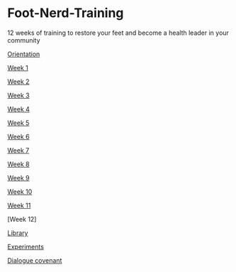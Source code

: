 # Foot-Nerd-Training

12 weeks of training to restore your feet and become a health leader in your community

[Orientation](https://github.com/NobodyCaribou/Foot-Nerd-Training/blob/main/Orientation)

[Week 1](https://github.com/NobodyCaribou/Foot-Nerd-Training/blob/main/week%201)

[Week 2](https://github.com/NobodyCaribou/Foot-Nerd-Training/blob/main/week%202)

[Week 3](https://github.com/NobodyCaribou/Foot-Nerd-Training/blob/main/week%203)

[Week 4](https://github.com/NobodyCaribou/Foot-Nerd-Training/blob/main/week%204)

[Week 5](https://github.com/NobodyCaribou/Foot-Nerd-Training/blob/main/week%205)

[Week 6](https://github.com/NobodyCaribou/Foot-Nerd-Training/blob/main/week%206)

[Week 7](https://github.com/NobodyCaribou/Foot-Nerd-Training/blob/main/week%207)

[Week 8](https://github.com/NobodyCaribou/Foot-Nerd-Training/blob/main/week%208)

[Week 9](https://github.com/NobodyCaribou/Foot-Nerd-Training/blob/main/week%209)

[Week 10](https://github.com/NobodyCaribou/Foot-Nerd-Training/blob/main/week%20ten)

[Week 11](https://github.com/NobodyCaribou/Foot-Nerd-Training/blob/main/week%20eleven)

[Week 12]

[Library](https://github.com/NobodyCaribou/Foot-Nerd-Training/blob/main/01%20-%20Library)

[Experiments](https://github.com/NobodyCaribou/Foot-Nerd-Training/blob/main/02%20-%20Experiments)

[Dialogue covenant](https://github.com/NobodyCaribou/Foot-Nerd-Training/blob/main/03%20-%20Dialogue%20covenant)
